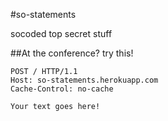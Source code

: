 #so-statements

socoded top secret stuff

##At the conference? try this!

```
POST / HTTP/1.1
Host: so-statements.herokuapp.com
Cache-Control: no-cache

Your text goes here!
```
